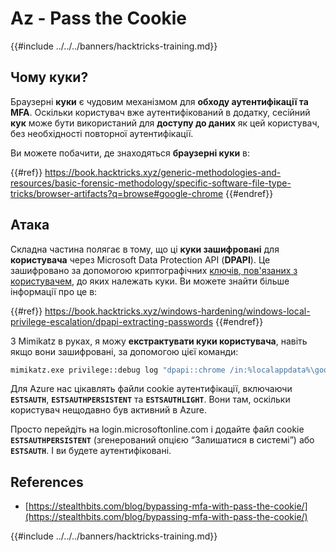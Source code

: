 # Az - Pass the Cookie

{{#include ../../../banners/hacktricks-training.md}}

## Чому куки?

Браузерні **куки** є чудовим механізмом для **обходу аутентифікації та MFA**. Оскільки користувач вже аутентифікований в додатку, сесійний **кук** може бути використаний для **доступу до даних** як цей користувач, без необхідності повторної аутентифікації.

Ви можете побачити, де знаходяться **браузерні куки** в:

{{#ref}}
https://book.hacktricks.xyz/generic-methodologies-and-resources/basic-forensic-methodology/specific-software-file-type-tricks/browser-artifacts?q=browse#google-chrome
{{#endref}}

## Атака

Складна частина полягає в тому, що ці **куки зашифровані** для **користувача** через Microsoft Data Protection API (**DPAPI**). Це зашифровано за допомогою криптографічних [ключів, пов'язаних з користувачем](https://book.hacktricks.xyz/windows-hardening/windows-local-privilege-escalation/dpapi-extracting-passwords), до яких належать куки. Ви можете знайти більше інформації про це в:

{{#ref}}
https://book.hacktricks.xyz/windows-hardening/windows-local-privilege-escalation/dpapi-extracting-passwords
{{#endref}}

З Mimikatz в руках, я можу **екстрактувати куки користувача**, навіть якщо вони зашифровані, за допомогою цієї команди:
```bash
mimikatz.exe privilege::debug log "dpapi::chrome /in:%localappdata%\google\chrome\USERDA~1\default\cookies /unprotect" exit
```
Для Azure нас цікавлять файли cookie аутентифікації, включаючи **`ESTSAUTH`**, **`ESTSAUTHPERSISTENT`** та **`ESTSAUTHLIGHT`**. Вони там, оскільки користувач нещодавно був активний в Azure.

Просто перейдіть на login.microsoftonline.com і додайте файл cookie **`ESTSAUTHPERSISTENT`** (згенерований опцією “Залишатися в системі”) або **`ESTSAUTH`**. І ви будете аутентифіковані.

## References

- [https://stealthbits.com/blog/bypassing-mfa-with-pass-the-cookie/](https://stealthbits.com/blog/bypassing-mfa-with-pass-the-cookie/)

{{#include ../../../banners/hacktricks-training.md}}
